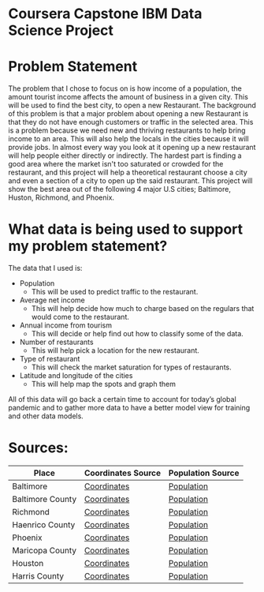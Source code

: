 # Coursera Capstone IBM Data Science Project

# Problem Statement 
The problem that I chose to focus on is how income of a
population, the amount tourist income affects the amount of business
in a given city. This will be used to find the best city, to open a new
Restaurant. The background of this problem is that a major problem
about opening a new Restaurant is that they do not have enough
customers or traffic in the selected area. This is a problem because
we need new and thriving restaurants to help bring income to an area.
This will also help the locals in the cities because it will provide jobs. In
almost every way you look at it opening up a new restaurant will help
people either directly or indirectly. The hardest part is finding a good
area where the market isn't too saturated or crowded for the
restaurant, and this project will help a theoretical restaurant choose a
city and even a section of a city to open up the said restaurant. This
project will show the best area out of the following 4 major U.S cities;
Baltimore, Huston, Richmond, and Phoenix.

# What data is being used to support my problem statement?
The data that I used is:
- Population
  - This will be used to predict traffic to the restaurant.
- Average net income
  - This will help decide how much to charge based on the regulars that would come to the restaurant.
- Annual income from tourism
  - This will decide or help find out how to classify some of the data.
- Number of restaurants
  - This will help pick a location for the new restaurant.
- Type of restaurant
  - This will check the market saturation for types of restaurants.
- Latitude and longitude of the cities
  - This will help map the spots and graph them

All of this data will go back a certain time to account for today’s global
pandemic and to gather more data to have a better model view for
training and other data models.





# Sources:
| Place | Coordinates Source | Population Source |
| ------ | ------ |  ------ |
| Baltimore | [Coordinates](https://geohack.toolforge.org/geohack.php?pagename=Baltimore&params=39_17_N_76_37_W_type:city(650000)_region:US-MD) | [Population](https://en.wikipedia.org/wiki/Baltimore#Population) |
| Baltimore County | [Coordinates](https://geohack.toolforge.org/geohack.php?pagename=Baltimore_County,_Maryland&params=39_24_N_76_36_W_type:adm2nd_region:US-MD) |[Population](https://en.wikipedia.org/wiki/Baltimore_County,_Maryland) |
| Richmond | [Coordinates](https://geohack.toolforge.org/geohack.php?pagename=Richmond,_Virginia&params=37_32_N_77_28_W_) | [Population](https://en.wikipedia.org/wiki/Richmond,_Virginia) |
| Haenrico County | [Coordinates](https://geohack.toolforge.org/geohack.php?pagename=Henrico_County,_Virginia&params=37.55_N_77.4_W_type:adm2nd_region:US-VA_source:UScensus1990) | [Population](https://en.wikipedia.org/wiki/Henrico_County,_Virginia) |
| Phoenix | [Coordinates](https://geohack.toolforge.org/geohack.php?pagename=Phoenix,_Arizonparams=33_27_N_112_04_W_region:US-AZ_type:city(1445632)) | [Population](https://en.wikipedia.org/wiki/Phoenix,_Arizona) | 
| Maricopa County | [Coordinates](https://geohack.toolforge.org/geohack.php?pagename=Maricopa_County,_Arizona&params=33_30_50_N_112_28_33_W_region:US-AZ_type:adm2nd) | [Population](https://en.wikipedia.org/wiki/Maricopa_County,_Arizona) | 
| Houston | [Coordinates](https://geohack.toolforge.org/geohack.php?pagename=Houston&params=29_45_46_N_95_22_59_W_region:US-TX_type:city(2099451)s) | [Population](https://en.wikipedia.org/wiki/Houston) |
| Harris County | [Coordinates](https://geohack.toolforge.org/geohack.php?pagename=Harris_County,_Texas&params=29.86_N_95.39_W_type:adm2nd_region:US-TX_source:UScensus1990) | [Population](https://en.wikipedia.org/wiki/Harris_County,_Texas) |

